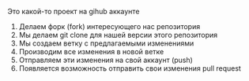 Это какой-то проект на gihub аккаунте  

1. Делаем форк (fork) интересующего нас репозитория
2. Мы делаем git clone для нашей версии этого репозитория
3. Мы создаем ветку с предлагаемыми изменениями
4. Производим все изменения в новой ветке
5. Отправляем эти изменения на свой аккаунт (push)
6. Появляется возможность отправить свои изменения pull request
